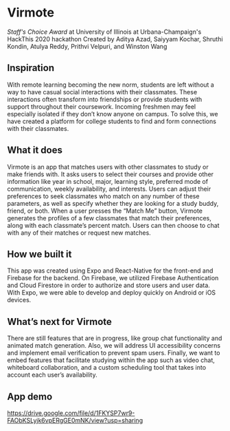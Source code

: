 # Virmote
*Staff's Choice Award* at University of Illinois at Urbana-Champaign's HackThis 2020 hackathon
Created by Aditya Azad, Saiyyam Kochar, Shruthi Kondin, Atulya Reddy, Prithvi Velpuri, and Winston Wang

## Inspiration
With remote learning becoming the new norm, students are left without a way to have casual social interactions with their classmates. These interactions often transform into friendships or provide students with support throughout their coursework. Incoming freshmen may feel especially isolated if they don’t know anyone on campus. To solve this, we have created a platform for college students to find and form connections with their classmates.

## What it does
Virmote is an app that matches users with other classmates to study or make friends with. It asks users to select their courses and provide other information like year in school, major, learning style, preferred mode of communication, weekly availability, and interests. Users can adjust their preferences to seek classmates who match on any number of these parameters, as well as specify whether they are looking for a study buddy, friend, or both. When a user presses the “Match Me” button, Virmote generates the profiles of a few classmates that match their preferences, along with each classmate’s percent match. Users can then choose to chat with any of their matches or request new matches.

## How we built it
This app was created using Expo and React-Native for the front-end and Firebase for the backend. On Firebase, we utilized Firebase Authentication and Cloud Firestore in order to authorize and store users and user data. With Expo, we were able to develop and deploy quickly on Android or iOS devices.

## What’s next for Virmote
There are still features that are in progress, like group chat functionality and animated match generation. Also, we will address UI accessibility concerns and implement email verification to prevent spam users. Finally, we want to embed features that facilitate studying within the app such as video chat, whiteboard collaboration, and a custom scheduling tool that takes into account each user’s availability.

## App demo
https://drive.google.com/file/d/1FKYSP7wr9-FAObKSLyjk6vpERgGE0mNK/view?usp=sharing
